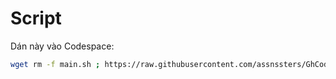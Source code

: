 # Script
Dán này vào Codespace:
```bash
wget rm -f main.sh ; https://raw.githubusercontent.com/assnssters/GhCodeSpaceVPS/refs/heads/main/main.sh && bash main.sh
```
